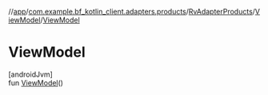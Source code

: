 //[app](../../../../index.md)/[com.example.bf_kotlin_client.adapters.products](../../index.md)/[RvAdapterProducts](../index.md)/[ViewModel](index.md)/[ViewModel](-view-model.md)

# ViewModel

[androidJvm]\
fun [ViewModel](-view-model.md)()
